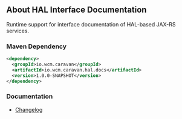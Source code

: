 ## About HAL Interface Documentation

Runtime support for interface documentation of HAL-based JAX-RS services.


### Maven Dependency

```xml
<dependency>
  <groupId>io.wcm.caravan</groupId>
  <artifactId>io.wcm.caravan.hal.docs</artifactId>
  <version>1.0.0-SNAPSHOT</version>
</dependency>
```

### Documentation

* [Changelog][changelog]


[changelog]: changes-report.html
